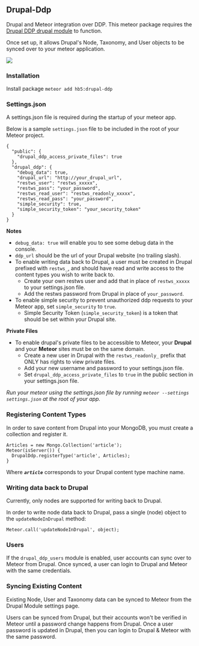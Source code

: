 ## Drupal-Ddp
Drupal and Meteor integration over DDP. This meteor package requires the [Drupal DDP drupal module](https://www.drupal.org/sandbox/bfodeke/2354859) to function.

Once set up, it allows Drupal's Node, Taxonomy, and User objects to be synced over to your meteor application.

<img src="https://www.drupal.org/files/project-images/Drupal%20DDP%20Architecture.png" />

### Installation
Install package `meteor add hb5:drupal-ddp`

### Settings.json
A settings.json file is required during the startup of your meteor app.

Below is a sample `settings.json` file to be included in the root of your Meteor project.

    {
      "public": {
        "drupal_ddp_access_private_files": true
      },
      "drupal_ddp": {
        "debug_data": true,
        "drupal_url": "http://your_drupal_url",
        "restws_user": "restws_xxxxx",
        "restws_pass": "your_password",
        "restws_read_user": "restws_readonly_xxxxx",
        "restws_read_pass": "your_password",
        "simple_security": true,
        "simple_security_token": "your_security_token"
      }
    }

**Notes**

- `debug_data: true` will enable you to see some debug data in the console.
- `ddp_url` should be the url of your Drupal website (no trailing slash).
- To enable writing data back to Drupal, a user must be created in Drupal prefixed with `restws_`, and should have read and write access to the content types you wish to write back to.
  - Create your own restws user and add that in place of `restws_xxxxx` to your settings.json file.
  - Add the restws password from Drupal in place of `your_password`.
- To enable simple security to prevent unauthorized ddp requests to your Meteor app, set `simple_security` to `true`.
  - Simple Security Token (`simple_security_token`) is a token that should be set within your Drupal site.

**Private Files**

- To enable drupal's private files to be accessible to Meteor, your **Drupal** and your **Meteor** sites must be on the same domain.
  - Create a new user in Drupal with the `restws_readonly_` prefix that ONLY has rights to view private files.
  - Add your new username and password to your settings.json file.
  - Set `drupal_ddp_access_private_files` to `true` in the public section in your settings.json file.

_Run your meteor using the settings.json file by running `meteor --settings settings.json` at the root of your app._


### Registering Content Types
In order to save content from Drupal into your MongoDB, you must create a collection and register it.


    Articles = new Mongo.Collection('article');
    Meteor(isServer()) {
      DrupalDdp.registerType('article', Articles);
    }

Where ***`article`*** corresponds to your Drupal content type machine name.

### Writing data back to Drupal
Currently, only nodes are supported for writing back to Drupal.

In order to write node data back to Drupal, pass a single (node) object to the `updateNodeInDrupal` method:

`Meteor.call('updateNodeInDrupal', object);`

### Users
If the `drupal_ddp_users` module is enabled, user accounts can sync over to Meteor from Drupal. Once synced, a user can login to Drupal and Meteor with the same credentials.

### Syncing Existing Content
Existing Node, User and Taxonomy data can be synced to Meteor from the Drupal Module settings page.

Users can be synced from Drupal, but their accounts won't be verified in Meteor until a password change happens from Drupal. Once a user password is updated in Drupal, then you can login to Drupal & Meteor with the same password.

